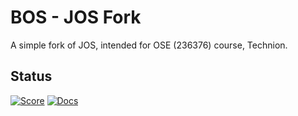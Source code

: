 # BOS - JOS Fork
A simple fork of JOS, intended for OSE (236376) course, Technion.

## Status
[![Score](https://img.shields.io/badge/Tests%20score-120%2F120-AAFF22.svg)]() [![Docs](https://img.shields.io/badge/Docs%20Completed-0%25-red.svg)]()
